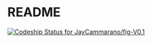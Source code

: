 # README

[![Codeship Status for JayCammarano/fig-V0.1](https://app.codeship.com/projects/ed870570-b0e4-0138-5d63-72bb0984d6ea/status?branch=master)](https://app.codeship.com/projects/403961)
